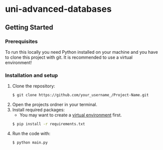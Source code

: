 # uni-advanced-databases

## Getting Started
### Prerequisites
To run this locally you need Python installed on your machine and you have to clone this project with git.
It is recommended to use a virtual environment!

### Installation and setup

1. Clone the repository:
   ```sh
   $ git clone https://github.com/your_username_/Project-Name.git
   ```
1. Open the projects ordner in your terminal.
2. Install required packages:
    - You may want to create a [virtual environment](https://packaging.python.org/en/latest/guides/installing-using-pip-and-virtual-environments/#creating-a-virtual-environment) first.
   ```sh
   $ pip install -r requirements.txt
   ```
4. Run the code with:
   ```sh
   $ python main.py
   ```
